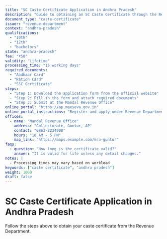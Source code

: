 ```yaml
---
title: "SC Caste Certificate Application in Andhra Pradesh"
description: "Guide to obtaining an SC Caste Certificate through the Revenue Department in Andhra Pradesh"
document_type: "caste-certificate"
issuer: "revenue-department"
context: "andhra-pradesh"
qualifications:
  - "10th"
  - "12th"
  - "bachelors"
state: "andhra-pradesh"
fee: "₹50"
validity: "Lifetime"
processing_time: "15 working days"
required_documents:
  - "Aadhaar Card"
  - "Ration Card"
  - "SSC Certificate"
steps:
  - "Step 1: Download the application form from the official website"
  - "Step 2: Fill in the form and attach required documents"
  - "Step 3: Submit at the Mandal Revenue Office"
online_portal: "https://ap.meeseva.gov.in"
online_portal_instructions: "Register and apply under Revenue Department"
offices:
  - name: "Mandal Revenue Office"
    address: "Collectorate, Guntur, AP"
    contact: "0863-2234000"
    hours: "10 AM - 5 PM"
    map_link: "https://maps.example.com/mro-guntur"
faqs:
  - question: "How long is the certificate valid?"
    answer: "It is valid for life unless any detail changes."
notes: |
  - Processing times may vary based on workload
keywords: ["caste certificate", "andhra pradesh"]
weight: 1000
draft: false
---
```


# SC Caste Certificate Application in Andhra Pradesh

Follow the steps above to obtain your caste certificate from the Revenue Department.
